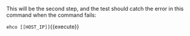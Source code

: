 This will be the second step, and the test should catch the error in
this command when the command fails:

`ehco [[HOST_IP]]`{{execute}}

